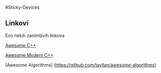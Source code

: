 #Sticky-Devices

## Linkovi

Evo nekih zanimljivih linkova

[Awesome C++](https://github.com/fffaraz/awesome-cpp)

[Awesome Modern C++](https://github.com/rigtorp/awesome-modern-cpp)

[Awesome Algorithms] (https://github.com/tayllan/awesome-algorithms)

